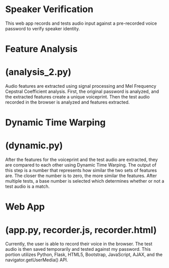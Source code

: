 Speaker Verification
=======
This web app records and tests audio input against a pre-recorded voice password to verify speaker identity.

Feature Analysis
=======
(analysis_2.py)
=======
Audio features are extracted using signal processing and Mel Frequency Cepstral Coefficient analysis. First, the original password is analyzed, and the extracted features create a unique voiceprint. Then the test audio recorded in the browser is analyzed and features extracted.

Dynamic Time Warping
=======
(dynamic.py)
=======
After the features for the voiceprint and the test audio are extracted, they are compared to each other using Dynamic Time Warping. The output of this step is a number that represents how similar the two sets of features are. The closer the number is to zero, the more similar the features. After multiple tests, a base number is selected which determines whether or not a test audio is a match.

Web App
=======
(app.py, recorder.js, recorder.html)
=======
Currently, the user is able to record their voice in the browser. The test audio is then saved temporarily and tested against my password. This portion utilizes Python, Flask, HTML5, Bootstrap, JavaScript, AJAX, and the navigator.getUserMedia() API.

